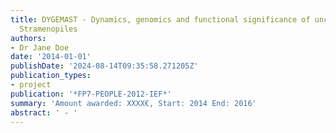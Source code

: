 ```yaml
---
title: DYGEMAST - Dynamics, genomics and functional significance of uncultured marine
  Stramenopiles
authors:
- Dr Jane Doe
date: '2014-01-01'
publishDate: '2024-08-14T09:35:58.271205Z'
publication_types:
- project
publication: '*FP7-PEOPLE-2012-IEF*'
summary: 'Amount awarded: XXXX€, Start: 2014 End: 2016'
abstract: ' - '
---
```

